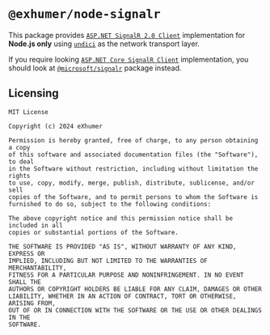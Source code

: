 # `@exhumer/node-signalr`

This package provides [`ASP.NET SignalR 2.0 Client`][aspnet-signalr-url] implementation for **Node.js only** using [`undici`][undici-url] as the network transport layer.

If you require looking [`ASP.NET Core SignalR Client`][aspnet-core-signalr-url] implementation, you should look at [`@microsoft/signalr`][microsoft-signalr-package-url] package instead.

## Licensing

```
MIT License

Copyright (c) 2024 eXhumer

Permission is hereby granted, free of charge, to any person obtaining a copy
of this software and associated documentation files (the "Software"), to deal
in the Software without restriction, including without limitation the rights
to use, copy, modify, merge, publish, distribute, sublicense, and/or sell
copies of the Software, and to permit persons to whom the Software is
furnished to do so, subject to the following conditions:

The above copyright notice and this permission notice shall be included in all
copies or substantial portions of the Software.

THE SOFTWARE IS PROVIDED "AS IS", WITHOUT WARRANTY OF ANY KIND, EXPRESS OR
IMPLIED, INCLUDING BUT NOT LIMITED TO THE WARRANTIES OF MERCHANTABILITY,
FITNESS FOR A PARTICULAR PURPOSE AND NONINFRINGEMENT. IN NO EVENT SHALL THE
AUTHORS OR COPYRIGHT HOLDERS BE LIABLE FOR ANY CLAIM, DAMAGES OR OTHER
LIABILITY, WHETHER IN AN ACTION OF CONTRACT, TORT OR OTHERWISE, ARISING FROM,
OUT OF OR IN CONNECTION WITH THE SOFTWARE OR THE USE OR OTHER DEALINGS IN THE
SOFTWARE.
```

[aspnet-core-signalr-url]: https://learn.microsoft.com/en-us/aspnet/core/signalr/introduction
[aspnet-signalr-url]: https://learn.microsoft.com/en-ca/aspnet/signalr/overview/getting-started/introduction-to-signalr
[microsoft-signalr-package-url]: https://www.npmjs.com/package/@microsoft/signalr
[undici-url]: https://github.com/nodejs/undici
